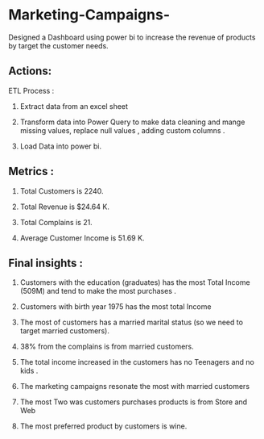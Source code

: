 # Marketing-Campaigns-
Designed a Dashboard using power bi to increase the revenue of products by target the customer needs.

## Actions:

ETL Process :

1. Extract data from an excel sheet 

2. Transform data into Power Query to make data cleaning and mange missing values, replace null values , adding custom columns .

3. Load Data into power bi.

## Metrics :

 1. Total Customers is 2240.

 2. Total Revenue is $24.64 K.

 3. Total Complains is 21.

 4. Average Customer Income is 51.69 K.

## Final insights :

 1. Customers with the education (graduates) has the most Total Income (509M) and tend to make the most purchases .

 2. Customers with birth year 1975 has the most total Income

 3. The most of customers has a married marital status (so we need to target married customers).

 4. 38% from the complains is from married customers.

 5. The total income increased in the customers has no Teenagers and no kids .

 6. The marketing campaigns resonate the most with married customers

 7. The most Two was customers purchases products is from Store and Web

 8. The most preferred product by customers is wine.
